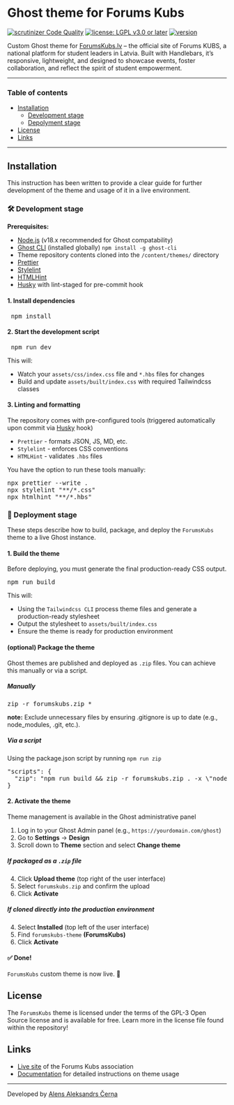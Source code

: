# Ghost theme for Forums Kubs

[![scrutinizer Code Quality](https://scrutinizer-ci.com/g/AlensAleksandrs/ForumsKubs/badges/quality-score.png?b=main)](https://scrutinizer-ci.com/g/AlensAleksandrs/ForumsKubs/?branch=main)
[![license: LGPL v3.0 or later](https://img.shields.io/badge/License-LGPL%20v3.0%2B-blue.svg)](https://www.gnu.org/licenses/lgpl-3.0.html)
[![version](https://img.shields.io/github/package-json/v/AlensAleksandrs/ForumsKubs?filename=package.json)](https://github.com/AlensAleksandrs/ForumsKubs/blob/main/package.json)

Custom Ghost theme for [ForumsKubs.lv](https://www.forumskubs.lv) – the official site of Forums KUBS, a national platform for student leaders in Latvia. Built with Handlebars, it’s responsive, lightweight, and designed to showcase events, foster collaboration, and reflect the spirit of student empowerment.

---

### Table of contents

- [Installation](#installation)
  - [Development stage](#-development-stage)
  - [Depolyment stage](#-deployment-stage)
- [License](#license)
- [Links](#links)

---

## Installation

This instruction has been written to provide a clear guide for
further development of the theme and usage of it in a live environment.

### 🛠️ Development stage

**Prerequisites:**

- [Node.js]() (v18.x recommended for Ghost compatability)
- [Ghost CLI]() (installed globally) `npm install -g ghost-cli`
- Theme repository contents cloned into the `/content/themes/` directory
- [Prettier]()
- [Stylelint]()
- [HTMLHint]()
- [Husky]() with lint-staged for pre-commit hook

#### 1. Install dependencies

<pre> npm install </pre>

#### 2. Start the development script

<pre> npm run dev </pre>

This will:

- Watch your `assets/css/index.css` file and `*.hbs` files for changes
- Build and update `assets/built/index.css` with required Tailwindcss classes

#### 3. Linting and formatting

The repository comes with pre-configured tools (triggered automatically upon commit via [Husky]() hook)

- `Prettier` - formats JSON, JS, MD, etc.
- `Stylelint` - enforces CSS conventions
- `HTMLHint` - validates `.hbs` files

You have the option to run these tools manually:

<pre>
npx prettier --write .
npx stylelint "**/*.css"
npx htmlhint "**/*.hbs"
</pre>

### 🚀 Deployment stage

These steps describe how to build, package, and deploy the `ForumsKubs` theme to a live Ghost instance.

#### 1. Build the theme

Before deploying, you must generate the final production-ready CSS output.

<pre>npm run build</pre>

This will:

- Using the `Tailwindcss CLI` process theme files and generate a production-ready stylesheet
- Output the stylesheet to `assets/built/index.css`
- Ensure the theme is ready for production environment

#### (optional) Package the theme

Ghost themes are published and deployed as `.zip` files. You can achieve this manually or via a script.

##### Manually

<pre>zip -r forumskubs.zip *</pre>

**note:** Exclude unnecessary files by ensuring .gitignore is up to date (e.g., node_modules, .git, etc.).

##### Via a script

Using the package.json script by running `npm run zip`

<pre>"scripts": {
  "zip": "npm run build && zip -r forumskubs.zip . -x \"node_modules/*\" \".git/*\" \".*/**\""
}</pre>

#### 2. Activate the theme

Theme management is available in the Ghost administrative panel

1. Log in to your Ghost Admin panel (e.g., `https://yourdomain.com/ghost`)
2. Go to **Settings** → **Design**
3. Scroll down to **Theme** section and select **Change theme**

##### If packaged as a `.zip` file

4. Click **Upload theme** (top right of the user interface)
5. Select `forumskubs.zip` and confirm the upload
6. Click **Activate**

##### If cloned directly into the production environment

4. Select **Installed** (top left of the user interface)
5. Find `forumskubs-theme` **(ForumsKubs)**
6. Click **Activate**

#### ✅ Done!

`ForumsKubs` custom theme is now live. 🎉

## License

The `ForumsKubs` theme is licensed under the terms of the GPL-3 Open Source license and is available for free. Learn more in the license file found within the repository!

## Links

- [Live site](https://www.forumskubs.lv) of the Forums Kubs association
- [Documentation]() for detailed instructions on theme usage

---

Developed by [Alens Aleksandrs Čerņa](https://www.alens.lv)
